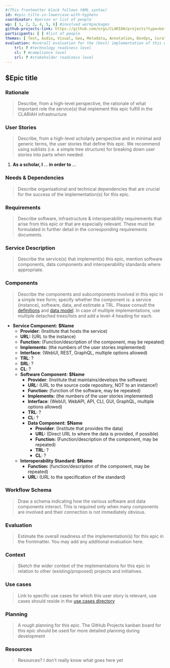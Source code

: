 ```yaml
---
#(This frontmatter block follows YAML syntax)
id: #epic-title-in-lowercase-with-hyphens
coordinator: #person or list of people
wp: [ 1, 2, 3, 4, 5, 6] #involved workpackages
github-projects-link: https://github.com/orgs/CLARIAH/projects?type=beta #link to a specific project under here
participants: [ ] #list of people
themes: [ Text, Audio, Visual, Geo, Metadata, Annotation, DevOps, Curation, Vocabularies, Sustainability, Monitoring, Publication, Processing, Search, UI-and-UX, Workflows ] #remove what is not relevant
evaluation: #overall evaluation for the (best) implementation of this epic
    trl: ? #technology readiness level
    cl: ? #compliance level
    srl: ? #stakeholder readiness level
---
```


## $Epic title

### Rationale

> Describe, from a high-level perspective, the rationale of what important role
> the service(s) that implement this epic fulfill in the CLARIAH infrastructure

### User Stories

> Describe, from a high-level scholarly perspective and in minimal and generic
> terms, the user stories that define this epic.  We recommend using sublists
> (i.e. a simple tree structure) for breaking down user stories into parts when
> needed.

1. **As a scholar, I** ... **in order to** ...

### Needs & Dependencies

> Describe organisational and technical dependencies that are crucial for the
> success of the implementation(s) for this epic.

### Requirements

> Describe software, infrastructure & interoperability requirements that arise
> from this epic or that are especially relevant. These must be formulated in
> further detail in the corresponding requirements documents.

### Service Description

> Describe the service(s) that implement(s) this epic, mention software
> components, data components and interoperability standards where appropriate.

### Components

> Describe the components and subcomponents involved in this epic in a simple
> tree form; specify whether the component is: a service (instance), software,
> data, and estimate a TRL. Please consult the
> [definitions](introduction.md#definitions) and [data
> model](introduction.md#data-model). In case of multiple implementations, use
> multiple detached trees/lists and add a level-4 heading for each.

* **Service Component:** **$Name**
    * **Provider**: (Institute that hosts the service)
    * **URL:** (URL to the instance)
    * **Function:** (Function/description of the component, may be repeated)
    * **Implements:** (the numbers of the user stories implemented)
    * **Interface**: (WebUI, REST, GraphQL, multiple options allowed)
    * **TRL**: ?
    * **SRL**: ?
    * **CL**: ?
    * **Software Component:** **$Name**
        * **Provider**: (Institute that maintains/develops the software)
        * **URL:** (URL to the source code repository, NOT to an instance!)
        * **Function:** (function of the software, may be repeated)
        * **Implements:** (the numbers of the user stories implemented)
        * **Interface**: (WebUI, WebAPI, API, CLI, GUI, GraphQL, multiple options allowed)
        * **TRL**: ?
        * **CL**: ?
        * **Data Component:** **$Name**
            * **Provider**: (Institute that provides the data)
            * **URL:** (Direct URL to where the data is provided, if possible)
            * **Function:** (Function/description of the component, may be repeated)
            * **TRL**: ?
            * **CL**: ?
    * **Interoperability Standard:** **$Name**
        * **Function:** (function/description of the component, may be repeated)
        * **URL:** (URL to the specification of the standard)

### Workflow Schema

> Draw a schema indicating how the various software and data components
> interact. This is required only when many components are involved and their
> connection is not immediately obvious.

### Evaluation

> Estimate the overall readiness of the implementation(s) for this epic in the
> frontmatter. You may add any additional evaluation here.

### Context

> Sketch the wider context of the implementations for this epic in relation to
> other (existing/proposed) projects and initiatives.

### Use cases

> Link to specific use cases for which this user story is relevant, use cases
> should reside in the [use cases directory](../../use-cases/)

### Planning

> A rough planning for this epic. The GitHub Projects kanban board for this epic
> should be used for more detailed planning during development

### Resources

> Resources? I don't really know what goes here yet


